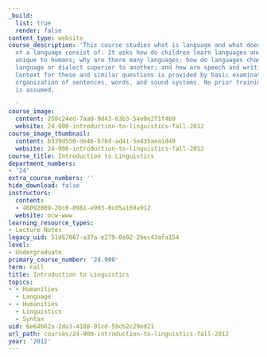 ```yaml
---
_build:
  list: true
  render: false
content_type: website
course_description: 'This course studies what is language and what does knowledge
  of a language consist of. It asks how do children learn languages and is language
  unique to humans; why are there many languages; how do languages change; is any
  language or dialect superior to another; and how are speech and writing related.
  Context for these and similar questions is provided by basic examination of internal
  organization of sentences, words, and sound systems. No prior training in linguistics
  is assumed.

  '
course_image:
  content: 250c24ed-7aa0-9d43-63b3-54e0e2f1f4b9
  website: 24-900-introduction-to-linguistics-fall-2012
course_image_thumbnail:
  content: b339d550-de46-b78d-ad41-5e435aea1d49
  website: 24-900-introduction-to-linguistics-fall-2012
course_title: Introduction to Linguistics
department_numbers:
- '24'
extra_course_numbers: ''
hide_download: false
instructors:
  content:
  - 40092009-2bc0-8981-e903-0cd5a169a912
  website: ocw-www
learning_resource_types:
- Lecture Notes
legacy_uid: 51d67067-a37a-e279-0a92-2bec43afa154
level:
- Undergraduate
primary_course_number: '24.900'
term: Fall
title: Introduction to Linguistics
topics:
- - Humanities
  - Language
- - Humanities
  - Linguistics
  - Syntax
uid: 6e64b62a-2da3-4188-91cd-59cb2c29ed21
url_path: courses/24-900-introduction-to-linguistics-fall-2012
year: '2012'
---
```

